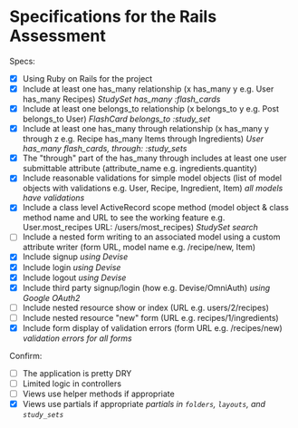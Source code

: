 # Specifications for the Rails Assessment

Specs:
- [x] Using Ruby on Rails for the project
- [x] Include at least one has_many relationship (x has_many y e.g. User has_many Recipes) *StudySet has_many :flash_cards*
- [x] Include at least one belongs_to relationship (x belongs_to y e.g. Post belongs_to User) *FlashCard belongs_to :study_set*
- [x] Include at least one has_many through relationship (x has_many y through z e.g. Recipe has_many Items through Ingredients) *User has_many flash_cards, through: :study_sets*
- [x] The "through" part of the has_many through includes at least one user submittable attribute (attribute_name e.g. ingredients.quantity)
- [x] Include reasonable validations for simple model objects (list of model objects with validations e.g. User, Recipe, Ingredient, Item) *all models have validations*
- [x] Include a class level ActiveRecord scope method (model object & class method name and URL to see the working feature e.g. User.most_recipes URL: /users/most_recipes) *StudySet search*
- [ ] Include a nested form writing to an associated model using a custom attribute writer (form URL, model name e.g. /recipe/new, Item)
- [x] Include signup *using Devise*
- [x] Include login *using Devise*
- [x] Include logout *using Devise*
- [x] Include third party signup/login (how e.g. Devise/OmniAuth) *using Google OAuth2*
- [ ] Include nested resource show or index (URL e.g. users/2/recipes)
- [ ] Include nested resource "new" form (URL e.g. recipes/1/ingredients)
- [x] Include form display of validation errors (form URL e.g. /recipes/new) *validation errors for all forms*

Confirm:
- [ ] The application is pretty DRY
- [ ] Limited logic in controllers
- [ ] Views use helper methods if appropriate
- [x] Views use partials if appropriate *partials in `folders`, `layouts`, and `study_sets`*
